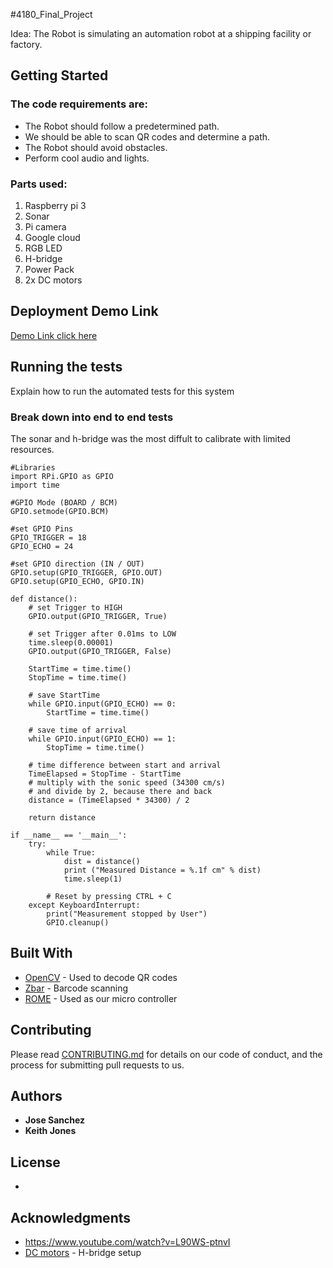 #4180_Final_Project

Idea: The Robot is simulating an automation robot at a shipping facility or factory.

## Getting Started



### The code requirements are:

* The Robot should follow a predetermined path.
* We should be able to scan QR codes and determine a path.
* The Robot should avoid obstacles.
* Perform cool audio and lights. 

### Parts used:


1. Raspberry pi 3
2. Sonar
3. Pi camera
4. Google cloud
5. RGB LED
6. H-bridge
7. Power Pack
8. 2x DC motors

#### 



## Deployment Demo Link

[Demo Link click here ](https://youtu.be/LeDUM39YSuk)

## Running the tests

Explain how to run the automated tests for this system

### Break down into end to end tests

The sonar and h-bridge was the most diffult to calibrate with limited resources.

```
#Libraries
import RPi.GPIO as GPIO
import time
 
#GPIO Mode (BOARD / BCM)
GPIO.setmode(GPIO.BCM)
 
#set GPIO Pins
GPIO_TRIGGER = 18
GPIO_ECHO = 24
 
#set GPIO direction (IN / OUT)
GPIO.setup(GPIO_TRIGGER, GPIO.OUT)
GPIO.setup(GPIO_ECHO, GPIO.IN)
 
def distance():
    # set Trigger to HIGH
    GPIO.output(GPIO_TRIGGER, True)
 
    # set Trigger after 0.01ms to LOW
    time.sleep(0.00001)
    GPIO.output(GPIO_TRIGGER, False)
 
    StartTime = time.time()
    StopTime = time.time()
 
    # save StartTime
    while GPIO.input(GPIO_ECHO) == 0:
        StartTime = time.time()
 
    # save time of arrival
    while GPIO.input(GPIO_ECHO) == 1:
        StopTime = time.time()
 
    # time difference between start and arrival
    TimeElapsed = StopTime - StartTime
    # multiply with the sonic speed (34300 cm/s)
    # and divide by 2, because there and back
    distance = (TimeElapsed * 34300) / 2
 
    return distance
 
if __name__ == '__main__':
    try:
        while True:
            dist = distance()
            print ("Measured Distance = %.1f cm" % dist)
            time.sleep(1)
 
        # Reset by pressing CTRL + C
    except KeyboardInterrupt:
        print("Measurement stopped by User")
        GPIO.cleanup()
```


## Built With

* [OpenCV](opencv.org) - Used to decode QR codes
* [Zbar](https://pypi.org/project/zbar/) - Barcode scanning
* [ROME](https://www.raspberrypi.org/) - Used as our micro controller

## Contributing

Please read [CONTRIBUTING.md](https://gist.github.com/PurpleBooth/b24679402957c63ec426) for details on our code of conduct, and the process for submitting pull requests to us.



## Authors

* **Jose Sanchez**
* **Keith Jones**


## License

*

## Acknowledgments

* https://www.youtube.com/watch?v=L90WS-ptnvI
* [DC motors](https://www.instructables.com/id/Raspberry-PI-L298N-Dual-H-Bridge-DC-Motor/) - H-bridge setup

